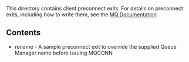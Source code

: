 
This directory contains client preconnect exits. For details on preconnect exits, including how to write them, see the [MQ Documentation](https://www.ibm.com/docs/en/ibm-mq/9.2?topic=ueaemis-referencing-connection-definitions-using-pre-connect-exit-from-repository)

## Contents

* rename - A sample preconnect exit to override the supplied Queue Manager name before issuing MQCONN
